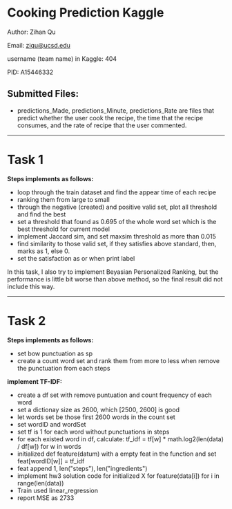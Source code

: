 # Cooking Prediction Kaggle

Author: Zihan Qu

Email: ziqu@ucsd.edu

username (team name) in Kaggle: 404

PID: A15446332

## Submitted Files: 

- predictions_Made, predictions_Minute, predictions_Rate are files that predict whether the user cook the recipe, the time that the recipe consumes, and the rate of recipe that the user commented. 

****
# Task 1

**Steps implements as follows:**
- loop through the train dataset and find the appear time of each recipe
- ranking them from large to small
- through the negative (created) and positive valid set, plot all threshold and find the best
- set a threshold that found as 0.695 of the whole word set which is the best threshold for current model
- implement Jaccard sim, and set maxsim threshold as more than 0.015
- find similarity to those valid set, if they satisfies above standard, then, marks as 1, else 0. 
- set the satisfaction as or when print label

In this task, I also try to implement Beyasian Personalized Ranking, 
but the performance is little bit worse than above method, 
so the final result did not include this way. 


****

# Task 2

**Steps implements as follows:**
- set bow punctuation as sp
- create a count word set and rank them from more to less when remove the punctuation from each steps

**implement TF-IDF:**
- create a df set with remove puntuation and count frequency of each word
- set a dictionay size as 2600, which [2500, 2600] is good
- let words set be those first 2600 words in the count set
- set wordID and wordSet
- set tf is 1 for each word without punctuations in steps 
- for each existed word in df, calculate: 
tf_idf = tf[w] * math.log2(len(data) / df[w]) for w in words
- initialized def feature(datum) with a empty feat in the function and set feat[wordID[w]] = tf_idf
- feat append 1, len("steps"), len("ingredients")
- implement hw3 solution code for initialized X for feature(data[i]) for i in range(len(data))
- Train used linear_regression
- report MSE as 2733







